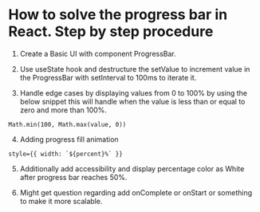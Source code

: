 # How to solve the progress bar in React. Step by step procedure

1. Create a Basic UI with component ProgressBar.

2. Use useState hook and destructure the setValue to increment value in the ProgressBar with setInterval to 100ms to iterate it.

3. Handle edge cases by displaying values from 0 to 100% by using the below snippet this will handle when the value is less than or equal to zero and more than 100%.

```code
Math.min(100, Math.max(value, 0))
```

4. Adding progress fill animation

```
style={{ width: `${percent}%` }}
```

5. Additionally add accessibility and display percentage color as White after progress bar reaches 50%.

6. Might get question regarding add onComplete or onStart or something to make it more scalable.
